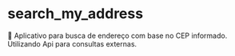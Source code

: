 # search_my_address
📱 Aplicativo para busca de endereço com base no CEP informado. Utilizando Api para consultas externas.
